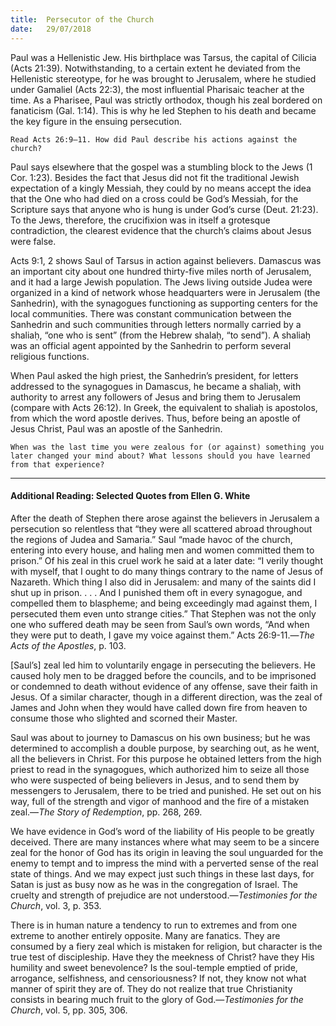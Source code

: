 ```yaml
---
title:  Persecutor of the Church
date:   29/07/2018
---
```


Paul was a Hellenistic Jew. His birthplace was Tarsus, the capital of Cilicia (Acts 21:39). Notwithstanding, to a certain extent he deviated from the Hellenistic stereotype, for he was brought to Jerusalem, where he studied under Gamaliel (Acts 22:3), the most influential Pharisaic teacher at the time. As a Pharisee, Paul was strictly orthodox, though his zeal bordered on fanaticism (Gal. 1:14). This is why he led Stephen to his death and became the key figure in the ensuing persecution.

`Read Acts 26:9–11. How did Paul describe his actions against the church?`

Paul says elsewhere that the gospel was a stumbling block to the Jews (1 Cor. 1:23). Besides the fact that Jesus did not fit the traditional Jewish expectation of a kingly Messiah, they could by no means accept the idea that the One who had died on a cross could be God’s Messiah, for the Scripture says that anyone who is hung is under God’s curse (Deut. 21:23). To the Jews, therefore, the crucifixion was in itself a grotesque contradiction, the clearest evidence that the church’s claims about Jesus were false.

Acts 9:1, 2 shows Saul of Tarsus in action against believers. Damascus was an important city about one hundred thirty-five miles north of Jerusalem, and it had a large Jewish population. The Jews living outside Judea were organized in a kind of network whose headquarters were in Jerusalem (the Sanhedrin), with the synagogues functioning as supporting centers for the local communities. There was constant communication between the Sanhedrin and such communities through letters normally carried by a shaliaḥ, “one who is sent” (from the Hebrew shalaḥ, “to send”). A shaliaḥ was an official agent appointed by the Sanhedrin to perform several religious functions.

When Paul asked the high priest, the Sanhedrin’s president, for letters addressed to the synagogues in Damascus, he became a shaliaḥ, with authority to arrest any followers of Jesus and bring them to Jerusalem (compare with Acts 26:12). In Greek, the equivalent to shaliaḥ is apostolos, from which the word apostle derives. Thus, before being an apostle of Jesus Christ, Paul was an apostle of the Sanhedrin.

`When was the last time you were zealous for (or against) something you later changed your mind about? What lessons should you have learned from that experience?`

---

#### Additional Reading: Selected Quotes from Ellen G. White

After the death of Stephen there arose against the believers in Jerusalem a persecution so relentless that “they were all scattered abroad throughout the regions of Judea and Samaria.” Saul “made havoc of the church, entering into every house, and haling men and women committed them to prison.” Of his zeal in this cruel work he said at a later date: “I verily thought with myself, that I ought to do many things contrary to the name of Jesus of Nazareth. Which thing I also did in Jerusalem: and many of the saints did I shut up in prison. . . . And I punished them oft in every synagogue, and compelled them to blaspheme; and being exceedingly mad against them, I persecuted them even unto strange cities.” That Stephen was not the only one who suffered death may be seen from Saul’s own words, “And when they were put to death, I gave my voice against them.” Acts 26:9-11.—_The Acts of the Apostles_, p. 103. 

[Saul’s] zeal led him to voluntarily engage in persecuting the believers. He caused holy men to be dragged before the councils, and to be imprisoned or condemned to death without evidence of any offense, save their faith in Jesus. Of a similar character, though in a different direction, was the zeal of James and John when they would have called down fire from heaven to consume those who slighted and scorned their Master. 

Saul was about to journey to Damascus on his own business; but he was determined to accomplish a double purpose, by searching out, as he went, all the believers in Christ. For this purpose he obtained letters from the high priest to read in the synagogues, which authorized him to seize all those who were suspected of being believers in Jesus, and to send them by messengers to Jerusalem, there to be tried and punished. He set out on his way, full of the strength and vigor of manhood and the fire of a mistaken zeal.—_The Story of Redemption_, pp. 268, 269. 

We have evidence in God’s word of the liability of His people to be greatly deceived. There are many instances where what may seem to be a sincere zeal for the honor of God has its origin in leaving the soul unguarded for the enemy to tempt and to impress the mind with a perverted sense of the real state of things. And we may expect just such things in these last days, for Satan is just as busy now as he was in the congregation of Israel. The cruelty and strength of prejudice are not understood.—_Testimonies for the Church_, vol. 3, p. 353. 

There is in human nature a tendency to run to extremes and from one extreme to another entirely opposite. Many are fanatics. They are consumed by a fiery zeal which is mistaken for religion, but character is the true test of discipleship. Have they the meekness of Christ? have they His humility and sweet benevolence? Is the soul-temple emptied of pride, arrogance, selfishness, and censoriousness? If not, they know not what manner of spirit they are of. They do not realize that true Christianity consists in bearing much fruit to the glory of God.—_Testimonies for the Church_, vol. 5, pp. 305, 306. 